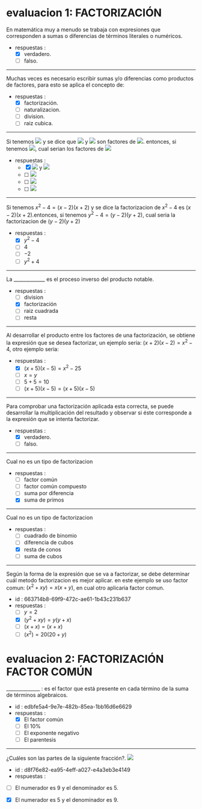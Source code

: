 # evaluacion 1: FACTORIZACIÓN
En matemática muy a menudo se trabaja con expresiones que corresponden a sumas o diferencias de términos literales o numéricos.
- respuestas :
  - [x] verdadero.
  - [ ] falso.
---
Muchas veces es necesario escribir sumas y/o diferencias como productos de factores, para esto se aplica el concepto de:
- respuestas :
  - [x] factorización.
  - [ ] naturalizacion.
  - [ ] division.
  - [ ] raiz cubica.
---
Si tenemos <img src="https://render.githubusercontent.com/render/math?math=x^2-4=(x-2)(x%2B2)"> y se dice que <img src="https://render.githubusercontent.com/render/math?math=$(x-2)"> y <img src="https://render.githubusercontent.com/render/math?math=(x%2B2)"> son factores de <img src="https://render.githubusercontent.com/render/math?math=x^2-4">. entonces, si tenemos <img src="https://render.githubusercontent.com/render/math?math=y^2-4=(y-2)(y%2B2)">, cual serian los factores de <img src="https://render.githubusercontent.com/render/math?math=y^2-4">
- respuestas :
  - [x] <img src="https://render.githubusercontent.com/render/math?math=(y-2)"> y <img src="https://render.githubusercontent.com/render/math?math=(y%2B2)">
  - [ ] <img src="https://render.githubusercontent.com/render/math?math=2">
  - [ ] <img src="https://render.githubusercontent.com/render/math?math=-4">
  - [ ] <img src="https://render.githubusercontent.com/render/math?math=y^2">
---
Si tenemos $x^2-4=(x-2)(x+2)$ y se dice la factorizacion de $x^2-4$ es $(x-2)$$(x+2)$.entonces, si tenemos $y^2-4=(y-2)(y+2)$, cual seria la factorizacion de $(y-2)(y+2)$
- respuestas :
  - [x] $y^2-4$
  - [ ] 4
  - [ ] $-2$
  - [ ] $y^2+4$
---
La _____________ es el proceso inverso del producto notable.
- respuestas :
  - [ ] division
  - [x] factorización
  - [ ] raiz cuadrada
  - [ ] resta
---
Al desarrollar el producto entre los factores de una factorización, se obtiene la expresión que se desea factorizar, un ejemplo seria: $(x+2)(x-2)=x^2-4$, otro ejemplo seria:
- respuestas :
  - [x] $(x+5)(x-5)=x^2-25$
  - [ ] $x=y$
  - [ ] $5+5=10$
  - [ ] $(x+5)(x-5)=(x+5)(x-5)$
---
Para comprobar una factorización aplicada esta correcta, se puede desarrollar la multiplicación del resultado y observar si éste corresponde a la expresión que se intenta factorizar.
- respuestas :
  - [x] verdadero.
  - [ ] falso.
---
Cual no es un tipo de factorizacion
- respuestas :
  - [ ] factor común
  - [ ] factor común compuesto
  - [ ] suma por diferencia
  - [x] suma de primos
---
Cual no es un tipo de factorizacion
- respuestas :
  - [ ] cuadrado de binomio
  - [ ] diferencia de cubos
  - [x] resta de conos 
  - [ ] suma de cubos
---
Según la forma de la expresión que se va a factorizar, se debe determinar cuál metodo factorizacion es mejor aplicar. en este ejemplo se uso factor comun: $(x^2+xy)=x(x+y)$, en cual otro aplicaria factor comun.
- id : 663714b8-69f9-472c-ae61-1b43c231b637
- respuestas :
  - [ ] $y=2$
  - [x] $(y^2+xy)=y(y+x)$
  - [ ] $(x+x)=(x+x)$
  - [ ] $(x^2)=20(20+y)$

# evaluacion 2: FACTORIZACIÓN FACTOR COMÚN
______________ : es el factor que está presente en cada término de la suma de términos algebraicos.
- id : edbfe5a4-9e7e-482b-85ea-1bb16d6e6629
- respuestas :
  - [x] El factor común
  - [ ] El 10%
  - [ ] El exponente negativo
  - [ ] El parentesis
---
 ¿Cuáles son las partes de la siguiente fracción?. <img src="https://render.githubusercontent.com/render/math?math=\frac{5}{9}">
- id : d8f76e82-ea95-4eff-a027-e4a3eb3e4149
- respuestas :
 - [ ]  El numerador es 9 y el denominador es 5.
 - [x]  El numerador es 5 y el denominador es 9.
 
